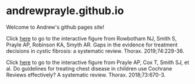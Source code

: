 # andrewprayle.github.io
Welcome to Andrew's github pages site!

Click [here](interactive_figure.html) to go to the interactive figure from Rowbotham NJ, Smith S, Prayle AP, Robinson KA, Smyth AR. Gaps in the evidence for treatment decisions in cystic fibrosis: a systematic review. Thorax. 2019;74:229-36.

Click [here](andrewprayle.github.io/gaps_review_figure.html) to go to the interactive figure from Prayle AP, Cox T, Smith SJ, et al. Do guidelines for treating chest disease in children use Cochrane Reviews effectively? A systematic review. Thorax. 2018;73:670-3.
